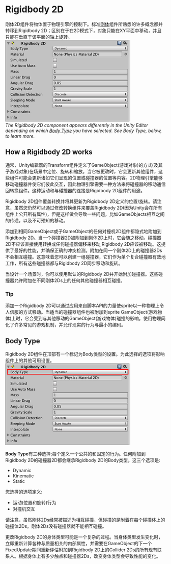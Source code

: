 # Rigidbody 2D
刚体2D组件将物体置于物理引擎的控制下。标准[刚体](https://docs.unity3d.com/Manual/class-Rigidbody.html)组件所熟悉的许多概念都并转移到Rigidbody 2D；区别在于在2D模式下，对象只能在XY平面中移动，并且只能在垂直于该平面的轴上旋转。  
![](Rigidbody2D.png)  
*The Rigidbody 2D component appears differently in the Unity Editor depending on which [Body Type](#body-type) you have selected. See Body Type, below, to learn more.*

## How a Rigidbody 2D works
通常，Unity编辑器的Transform组件定义了GameObject(游戏对象)的方式(及其子游戏对象)在场景中定位、旋转和缩放。当它被更改时，它会更新其他组件，这些组件可能会更新诸如它们呈现的位置或碰撞器的位置等内容。2D物理引擎能够移动碰撞器并使它们彼此交互，因此物理引擎需要一种方法来将碰撞器的移动通信回转换组件。这种运动和与碰撞器的连接是Rigidbody 2D组件的用途。

Rigidbody 2D组件覆盖转换并将其更新为Rigidbody 2D定义的位置/旋转。请注意，虽然您仍然可以通过修改转换组件来覆盖Rigidbody 2D(因为Unity会在所有组件上公开所有属性)，但是这样做会导致一些问题，比如GameObjects相互之间的传递，以及不可预知的移动。

添加到相同GameObject或子GameObject的任何对撞机2D组件都隐式地附加到Rigidbody 2D。当一个碰撞器2D被附加到刚体2D上时，它会随之移动。碰撞器2D不应该直接使用转换或任何碰撞器偏移来移动;Rigidbody 2D应该被移动。这提供了最好的性能，并确保正确的冲突检测。附加在同一个刚体2D上的碰撞器2Ds不会相互碰撞。这意味着您可以创建一组碰撞器，它们作为单个复合碰撞器有效地工作，所有这些碰撞器都与Rigidbody 2D同步移动和旋转。

当设计一个场景时，你可以使用默认的Rigidbody 2D并开始附加碰撞器。这些碰撞器允许附加在不同刚体2Ds上的任何其他碰撞器相互碰撞。

### Tip
添加一个Rigidbody 2D可以通过应用来自脚本API的力量使sprite以一种物理上令人信服的方式移动。当适当的碰撞器组件也被附加到sprite GameObject(游戏物体)上时，它会受到与其他移动的GameObject(游戏物体)碰撞的影响。使用物理简化了许多常见的游戏机制，并允许现实的行为与最小的编码。


## Body Type
Rigidbody 2D组件在顶部有一个标记为Body类型的设置。为此选择的选项将影响组件上的其他可用设置。  
![](Rigidbody2DBodyType.png)  

**Body Type**有三种选择;每个定义一个公共的和固定的行为。任何附加到Rigidbody 2D的碰撞器2D都会继承Rigidbody 2D的Body类型。这三个选项是:
* Dynamic
* Kinematic
* Static

您选择的选项定义:
* 运动(位置和旋转)行为
* 对撞机交互

请注意，虽然刚体2Ds经常被描述为相互碰撞，但碰撞的是附着在每个碰撞体上的碰撞体2Ds。刚体2Ds没有碰撞器就不能相互碰撞。

更改Rigidbody 2D的身体类型可能是一个复杂的过程。当身体类型发生变化时，立即重新计算各种与质量相关的内部属性，并需要在GameObject的下一个FixedUpdate期间重新评估附加到Rigidbody 2D上的Collider 2Ds的所有现有联系人。根据身体上有多少触点和碰撞器2Ds，改变身体类型会导致性能的变化。

